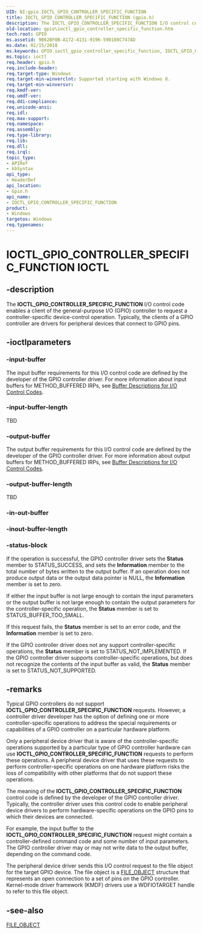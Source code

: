 ```yaml
---
UID: NI:gpio.IOCTL_GPIO_CONTROLLER_SPECIFIC_FUNCTION
title: IOCTL_GPIO_CONTROLLER_SPECIFIC_FUNCTION (gpio.h)
description: The IOCTL_GPIO_CONTROLLER_SPECIFIC_FUNCTION I/O control code enables a client of the general-purpose I/O (GPIO) controller to request a controller-specific device-control operation.
old-location: gpio\ioctl_gpio_controller_specific_function.htm
tech.root: GPIO
ms.assetid: 9B62BF0B-A172-4131-9196-590188C747AD
ms.date: 02/15/2018
ms.keywords: GPIO.ioctl_gpio_controller_specific_function, IOCTL_GPIO_CONTROLLER_SPECIFIC_FUNCTION, IOCTL_GPIO_CONTROLLER_SPECIFIC_FUNCTION control, IOCTL_GPIO_CONTROLLER_SPECIFIC_FUNCTION control code [Parallel Ports], gpio/IOCTL_GPIO_CONTROLLER_SPECIFIC_FUNCTION
ms.topic: ioctl
req.header: gpio.h
req.include-header: 
req.target-type: Windows
req.target-min-winverclnt: Supported starting with Windows 8.
req.target-min-winversvr: 
req.kmdf-ver: 
req.umdf-ver: 
req.ddi-compliance: 
req.unicode-ansi: 
req.idl: 
req.max-support: 
req.namespace: 
req.assembly: 
req.type-library: 
req.lib: 
req.dll: 
req.irql: 
topic_type:
- APIRef
- kbSyntax
api_type:
- HeaderDef
api_location:
- Gpio.h
api_name:
- IOCTL_GPIO_CONTROLLER_SPECIFIC_FUNCTION
product:
- Windows
targetos: Windows
req.typenames: 
---
```


# IOCTL_GPIO_CONTROLLER_SPECIFIC_FUNCTION IOCTL


## -description


The <b>IOCTL_GPIO_CONTROLLER_SPECIFIC_FUNCTION</b> I/O control code enables a client of the general-purpose I/O (GPIO) controller to request a controller-specific device-control operation. Typically, the clients of a GPIO controller are drivers for peripheral devices that connect to GPIO pins.


## -ioctlparameters




### -input-buffer

The input buffer requirements for this I/O control code are defined by the developer of the GPIO controller driver. For more information about input buffers for METHOD_BUFFERED IRPs, see <a href="https://docs.microsoft.com/windows-hardware/drivers/kernel/buffer-descriptions-for-i-o-control-codes">Buffer Descriptions for I/O Control Codes</a>.


### -input-buffer-length

TBD


### -output-buffer

The output buffer requirements for this I/O control code are defined by the developer of the GPIO controller driver. For more information about output buffers for METHOD_BUFFERED IRPs, see <a href="https://docs.microsoft.com/windows-hardware/drivers/kernel/buffer-descriptions-for-i-o-control-codes">Buffer Descriptions for I/O Control Codes</a>.


### -output-buffer-length

TBD


### -in-out-buffer








### -inout-buffer-length








### -status-block

If the operation is successful, the GPIO controller driver sets the <b>Status</b> member to STATUS_SUCCESS, and sets the <b>Information</b> member to the total number of bytes written to the output buffer. If an operation does not produce output data or the output data pointer is NULL, the <b>Information</b> member is set to zero.

If either the input buffer is not large enough to contain the input parameters or the output buffer is not large enough to contain the output parameters for the controller-specific operation, the <b>Status</b> member is set to STATUS_BUFFER_TOO_SMALL.

If this request fails, the <b>Status</b> member is set to an error code, and the <b>Information</b> member is set to zero.

If the GPIO controller driver does not any support controller-specific operations, the <b>Status</b> member is set to STATUS_NOT_IMPLEMENTED. If the GPIO controller driver supports controller-specific operations, but does not recognize the contents of the input buffer as valid, the <b>Status</b> member is set to STATUS_NOT_SUPPORTED.


## -remarks



Typical GPIO controllers do not support <b>IOCTL_GPIO_CONTROLLER_SPECIFIC_FUNCTION</b> requests. However, a controller driver developer has the option of defining one or more controller-specific operations to address the special requirements or capabilities of a GPIO controller on a particular hardware platform.

Only a peripheral device driver that is aware of the controller-specific operations supported by a particular type of GPIO controller hardware can use <b>IOCTL_GPIO_CONTROLLER_SPECIFIC_FUNCTION</b> requests to perform these operations. A peripheral device driver that uses these requests to perform controller-specific operations on one hardware platform risks the loss of compatibility with other platforms that do not support these operations.

The meaning of the <b>IOCTL_GPIO_CONTROLLER_SPECIFIC_FUNCTION</b> control code is defined by the developer of the GPIO controller driver. Typically, the controller driver uses this control code to enable peripheral device drivers to perform hardware-specific operations on the GPIO pins to which their devices are connected.

For example, the input buffer to the <b>IOCTL_GPIO_CONTROLLER_SPECIFIC_FUNCTION</b> request might contain a controller-defined command code and some number of input parameters. The GPIO controller driver may or may not write data to the output buffer, depending on the command code.

The peripheral device driver sends this I/O control request to the file object for the target GPIO device. The file object is a <a href="https://docs.microsoft.com/windows-hardware/drivers/ddi/content/wdm/ns-wdm-_file_object">FILE_OBJECT</a> structure that represents an open connection to a set of pins on the GPIO controller. Kernel-mode driver framework (KMDF) drivers use a WDFIOTARGET handle to refer to this file object. 



## -see-also




<a href="https://docs.microsoft.com/windows-hardware/drivers/ddi/content/wdm/ns-wdm-_file_object">FILE_OBJECT</a>
 

 

